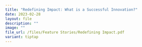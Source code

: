 ```yaml
---
title: "Redefining Impact: What is a Successful Innovation?"
date: 2023-02-28
layout: file
description: ""
image: ""
file_url: /files/Feature Stories/Redefining Impact.pdf
variant: tiptap
---
```

